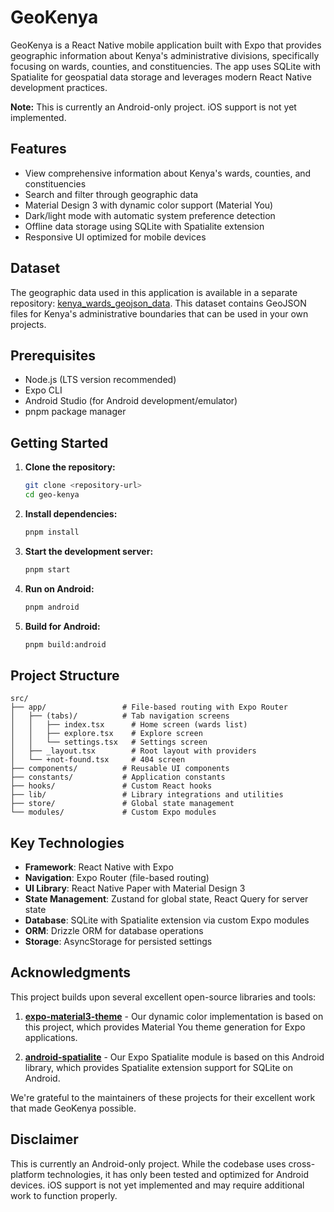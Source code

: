 # GeoKenya

GeoKenya is a React Native mobile application built with Expo that provides geographic information about Kenya's administrative divisions, specifically focusing on wards, counties, and constituencies. The app uses SQLite with Spatialite for geospatial data storage and leverages modern React Native development practices.

**Note:** This is currently an Android-only project. iOS support is not yet implemented.

## Features

- View comprehensive information about Kenya's wards, counties, and constituencies
- Search and filter through geographic data
- Material Design 3 with dynamic color support (Material You)
- Dark/light mode with automatic system preference detection
- Offline data storage using SQLite with Spatialite extension
- Responsive UI optimized for mobile devices

## Dataset

The geographic data used in this application is available in a separate repository: [kenya_wards_geojson_data](https://github.com/tigawanna/kenya_wards_geojson_data). This dataset contains GeoJSON files for Kenya's administrative boundaries that can be used in your own projects.

## Prerequisites

- Node.js (LTS version recommended)
- Expo CLI
- Android Studio (for Android development/emulator)
- pnpm package manager

## Getting Started

1. **Clone the repository:**
   ```bash
   git clone <repository-url>
   cd geo-kenya
   ```

2. **Install dependencies:**
   ```bash
   pnpm install
   ```

3. **Start the development server:**
   ```bash
   pnpm start
   ```

4. **Run on Android:**
   ```bash
   pnpm android
   ```

5. **Build for Android:**
   ```bash
   pnpm build:android
   ```

## Project Structure

```
src/
├── app/                 # File-based routing with Expo Router
│   ├── (tabs)/          # Tab navigation screens
│   │   ├── index.tsx      # Home screen (wards list)
│   │   ├── explore.tsx    # Explore screen
│   │   └── settings.tsx   # Settings screen
│   ├── _layout.tsx        # Root layout with providers
│   └── +not-found.tsx     # 404 screen
├── components/          # Reusable UI components
├── constants/           # Application constants
├── hooks/               # Custom React hooks
├── lib/                 # Library integrations and utilities
├── store/               # Global state management
└── modules/             # Custom Expo modules
```

## Key Technologies

- **Framework**: React Native with Expo
- **Navigation**: Expo Router (file-based routing)
- **UI Library**: React Native Paper with Material Design 3
- **State Management**: Zustand for global state, React Query for server state
- **Database**: SQLite with Spatialite extension via custom Expo modules
- **ORM**: Drizzle ORM for database operations
- **Storage**: AsyncStorage for persisted settings

## Acknowledgments

This project builds upon several excellent open-source libraries and tools:

1. **[expo-material3-theme](https://github.com/pchmn/expo-material3-theme)** - Our dynamic color implementation is based on this project, which provides Material You theme generation for Expo applications.

2. **[android-spatialite](https://github.com/ev-map/android-spatialite)** - Our Expo Spatialite module is based on this Android library, which provides Spatialite extension support for SQLite on Android.

We're grateful to the maintainers of these projects for their excellent work that made GeoKenya possible.

## Disclaimer

This is currently an Android-only project. While the codebase uses cross-platform technologies, it has only been tested and optimized for Android devices. iOS support is not yet implemented and may require additional work to function properly.

